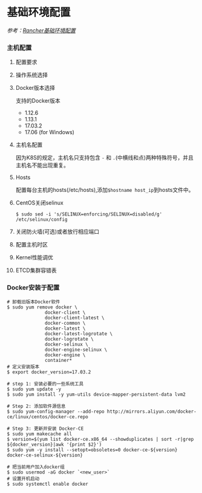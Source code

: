 # 基础环境配置

*参考：[Rancher基础环境配置](https://www.cnrancher.com/docs/rancher/v2.x/cn/installation/basic-environment-configuration/)*



### 主机配置

1. 配置要求

2. 操作系统选择

3. Docker版本选择

   支持的Docker版本

   - 1.12.6
   - 1.13.1
   - 17.03.2
   - 17.06 (for Windows)

4. 主机名配置

   因为K8S的规定，主机名只支持包含 `-` 和 `.`(中横线和点)两种特殊符号，并且主机名不能出现重复。

5. Hosts

   配置每台主机的hosts(/etc/hosts),添加`$hostname host_ip`到hosts文件中。

6. CentOS关闭selinux

   ```shell
   $ sudo sed -i 's/SELINUX=enforcing/SELINUX=disabled/g' /etc/selinux/config
   ```

7. 关闭防火墙(可选)或者放行相应端口

8. 配置主机时区

9. Kernel性能调优

10. ETCD集群容错表



### Docker安装于配置

```shell
# 卸载旧版本Docker软件
$ sudo yum remove docker \
              docker-client \
              docker-client-latest \
              docker-common \
              docker-latest \
              docker-latest-logrotate \
              docker-logrotate \
              docker-selinux \
              docker-engine-selinux \
              docker-engine \
              container*
# 定义安装版本
$ export docker_version=17.03.2

# step 1: 安装必要的一些系统工具
$ sudo yum update -y
$ sudo yum install -y yum-utils device-mapper-persistent-data lvm2

# Step 2: 添加软件源信息
$ sudo yum-config-manager --add-repo http://mirrors.aliyun.com/docker-ce/linux/centos/docker-ce.repo

# Step 3: 更新并安装 Docker-CE
$ sudo yum makecache all
$ version=$(yum list docker-ce.x86_64 --showduplicates | sort -r|grep ${docker_version}|awk '{print $2}')
$ sudo yum -y install --setopt=obsoletes=0 docker-ce-${version} docker-ce-selinux-${version}

# 把当前用户加入docker组
$ sudo usermod -aG docker `<new_user>`
# 设置开机启动
$ sudo systemctl enable docker
```

